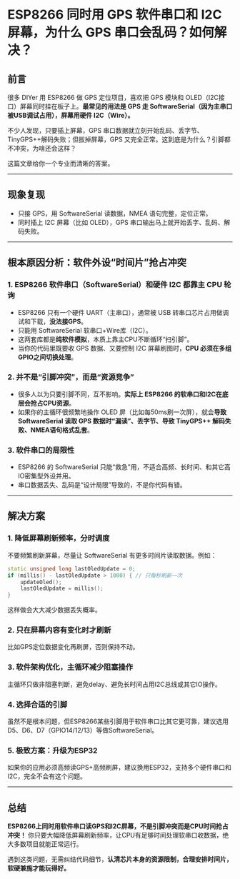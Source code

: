 
# ESP8266 同时用 GPS 软件串口和 I2C 屏幕，为什么 GPS 串口会乱码？如何解决？

## 前言

很多 DIYer 用 ESP8266 做 GPS 定位项目，喜欢把 GPS 模块和 OLED（I2C接口）屏幕同时挂在板子上。**最常见的用法是 GPS 走 SoftwareSerial（因为主串口被USB调试占用），屏幕用硬件 I2C（Wire）。**

不少人发现，只要插上屏幕，GPS 串口数据就立刻开始乱码、丢字节、TinyGPS++解码失败；但拔掉屏幕，GPS 又完全正常。这到底是为什么？引脚都不冲突，为啥还会这样？

这篇文章给你一个专业而清晰的答案。

---

## 现象复现

* 只接 GPS，用 SoftwareSerial 读数据，NMEA 语句完整，定位正常。
* 同时插上 I2C 屏幕（比如 OLED），GPS 串口输出马上就开始丢字、乱码、解码失败。

---

## 根本原因分析：软件外设“时间片”抢占冲突

### 1. ESP8266 软件串口（SoftwareSerial）和硬件 I2C 都靠主 CPU 轮询

* ESP8266 只有一个硬件 UART（主串口），通常被 USB 转串口芯片占用做调试和下载，**没法接GPS**。
* 只能用 SoftwareSerial 软串口+Wire库（I2C）。
* 这两套库都是**纯软件模拟**，本质上靠主CPU不断循环“扫引脚”。
* 当你的代码里既要收 GPS 数据、又要控制 I2C 屏幕刷图时，**CPU 必须在多组GPIO之间切换处理**。

### 2. 并不是“引脚冲突”，而是“资源竞争”

* 很多人以为只要引脚不同，互不影响。**实际上 ESP8266 的软串口和I2C在底层会抢占CPU资源**。
* 如果你的主循环很频繁地操作 OLED 屏（比如每50ms刷一次屏），就会**导致 SoftwareSerial 读取 GPS 数据时“漏读”、丢字节、导致 TinyGPS++ 解码失败、NMEA语句格式乱套**。

### 3. 软件串口的局限性

* ESP8266 的 SoftwareSerial 只能“救急”用，不适合高频、长时间、和其它高IO密集型外设并用。
* 串口数据丢失、乱码是“设计局限”导致的，不是你代码有错。

---

## 解决方案

### 1. **降低屏幕刷新频率，分时调度**

不要频繁刷新屏幕，尽量让 SoftwareSerial 有更多时间片读取数据。例如：

```cpp
static unsigned long lastOledUpdate = 0;
if (millis() - lastOledUpdate > 1000) { // 只每秒刷新一次
    updateOled();
    lastOledUpdate = millis();
}
```

这样做会大大减少数据丢失概率。

### 2. **只在屏幕内容有变化时才刷新**

比如GPS定位数据变化再刷屏，否则保持不动。

### 3. **软件架构优化，主循环减少阻塞操作**

主循环只做非阻塞判断，避免delay、避免长时间占用I2C总线或其它IO操作。

### 4. **选择合适的引脚**

虽然不是根本问题，但ESP8266某些引脚用于软件串口比其它更可靠，建议选用 D5、D6、D7（GPIO14/12/13）等做SoftwareSerial。

### 5. **极致方案：升级为ESP32**

如果你的应用必须高频读GPS+高频刷屏，建议换用ESP32，支持多个硬件串口和I2C，完全不会有这个问题。

---

## 总结

**ESP8266上同时用软件串口读GPS和I2C屏幕，不是引脚冲突而是CPU时间抢占冲突！**
你只要大幅降低屏幕刷新频率，让CPU有足够时间处理软串口收数据，绝大多数项目就能正常运行。

遇到这类问题，无需纠结代码细节，**认清芯片本身的资源限制，合理安排时间片，软硬兼施才能玩得好。**
